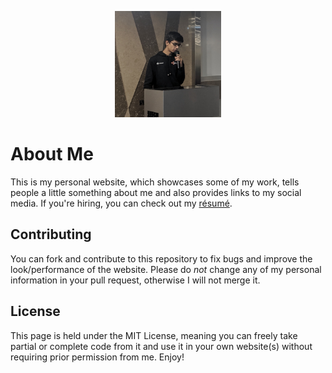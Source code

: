 <p align="center"> <img height="170px" width="170px" src="./assets/urmil.jpg" alt="Urmil Shroff"/> </p>

# About Me

This is my personal website, which showcases some of my work, tells people a little something about me and also provides links to my social media. If you're hiring, you can check out my [résumé](https://drive.google.com/file/d/1NCQ8DeSKofpOQ0cMf5Y_tGZNeb_zRZdA/view?usp=sharing).

## Contributing

You can fork and contribute to this repository to fix bugs and improve the look/performance of the website. Please do *not* change any of my personal information in your pull request, otherwise I will not merge it.

## License

This page is held under the MIT License, meaning you can freely take partial or complete code from it and use it in your own website(s) without requiring prior permission from me. Enjoy!

